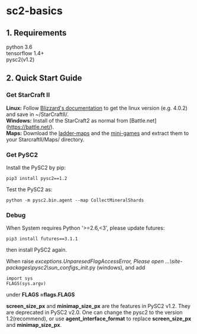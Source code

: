 # sc2-basics
## 1. Requirements
python 3.6 <br>
tensorflow 1.4+ <br>
pysc2(v1.2) <br>
## 2. Quick Start Guide
### Get StarCraft II
**Linux:**  Follow [Blizzard's documentation](https://github.com/Blizzard/s2client-proto#downloads) to get the linux version (e.g. 4.0.2) and save in ~/StarCraftII/. <br>
**Windows:** Install of the StarCraft2 as normal from [Battle.net] (https://battle.net/). <br>
**Maps:**  Download the [ladder-maps](https://github.com/Blizzard/s2client-proto#downloads) and the [mini-games](https://github.com/deepmind/pysc2/releases/download/v1.2/mini_games.zip) and extract them to your StarcraftII/Maps/ directory. <br>
### Get PySC2
Install the PySC2 by pip:
```
pip3 install pysc2==1.2
```
Test the PySC2 as:
```
python -m pysc2.bin.agent --map CollectMineralShards
```
### Debug
When System requires Python '>=2.6,<3', please update futures:
```
pip3 install futures==3.1.1
```
then install PySC2 again.<br>

When raise _exceptions.UnparesedFlagAccessError,
Please open ...\site-packages\pysc2\sun_configs\__init__.py (windows), and add 
```
import sys
FLAGS(sys.argv)
```
under **FLAGS =flags.FLAGS** <br>

**screen_size_px** and **minimap_size_px** are the features in PySC2 v1.2. They are deprecated in PySC2 v2.0. One can change the pysc2 to the version 1.2(recommend), or use **agent_interface_format** to replace **screen_size_px** and **minimap_size_px**.




